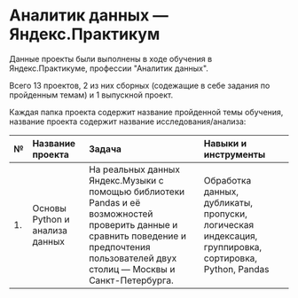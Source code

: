 # Аналитик данных — Яндекс.Практикум
Данные проекты были выполнены в ходе обучения в Яндекс.Практикуме, профессии "Аналитик данных".

Всего 13 проектов, 2 из них сборных (содежащие в себе задания по пройденным темам) и 1 выпускной проект. 

Каждая папка проекта содержит название пройденной темы обучения, название проекта содержит название исследования/анализа:

| № | Название проекта | Задача | Навыки и инструменты |
|:----|:--------------|:----------------|:-------------------|
| 1. | Основы Python и анализа данных| На реальных данных Яндекс.Музыки c помощью библиотеки Pandas и её возможностей проверить данные и сравнить поведение и предпочтения пользователей двух столиц — Москвы и Санкт-Петербурга.| Обработка данных, дубликаты, пропуски, логическая индексация, группировка, сортировка, Python, Pandas |
